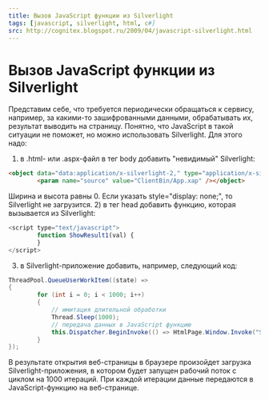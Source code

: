 ```yaml
---
title: Вызов JavaScript функции из Silverlight
tags: [javascript, silverlight, html, c#]
src: http://cognitex.blogspot.ru/2009/04/javascript-silverlight.html
---
```

# Вызов JavaScript функции из Silverlight
Представим себе, что требуется периодически обращаться к сервису, например, за какими-то зашифрованными данными, обрабатывать их, результат выводить на страницу.
Понятно, что JavaScript в такой ситуации не поможет, но можно использовать Silverlight. Для этого надо: 
1) в .html- или .aspx-файл в тег body добавить "невидимый" Silverlight:
```html
<object data="data:application/x-silverlight-2," type="application/x-silverlight-2" style="width: 0px; height: 0px;">
      	<param name="source" value="ClientBin/App.xap" /></object>
```
Ширина и высота равны 0. Если указать style="display: none;", то Silverlight не загрузится.
2) в тег head добавить функцию, которая вызывается из Silverlight:
```javascript
<script type="text/javascript">
    	function ShowResult1(val) {
    	}
</script>
```
3) в Silverlight-приложение добавить, например, следующий код:
```c#
ThreadPool.QueueUserWorkItem((state) =>
{
    	for (int i = 0; i < 1000; i++)
    	{
        	// имитация длительной обработки
        	Thread.Sleep(1000);
        	// передача данных в JavaScript функцию
        	this.Dispatcher.BeginInvoke(() => HtmlPage.Window.Invoke("ShowResult1", DateTime.Now.Ticks));
    	}
});
```
В результате открытия веб-страницы в браузере произойдет загрузка Silverlight-приложения, в котором будет запущен рабочий поток с циклом на 1000 итераций. При каждой итерации данные передаются в JavaScript-функцию на веб-странице.

